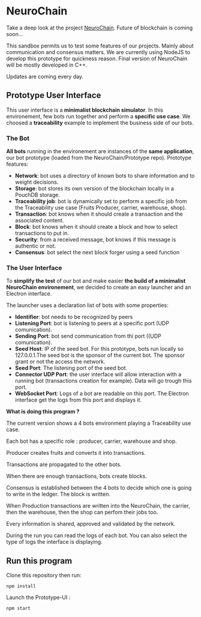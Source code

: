 
# NeuroChain

Take a deep look at the project [NeuroChain](https://www.neurochaintech.io/). Future of blockchain is coming soon...

This sandbox permits us to test some features of our projects. Mainly about communication and consensus matters. We are currently using NodeJS to develop this prototype for quickness reason. Final version of NeuroChain will be mostly developed in C++.

Updates are coming every day.


## Prototype User Interface

This user interface is a **minimalist blockchain simulator**. In this environement, few bots run together and perform a **specific use case**. We choosed a **traceability** example to implement the business side of our bots.


### The Bot
**All bots** running in the environement are instances of the **same application**, our bot prototype (loaded from the NeuroChain/Prototype repo).
Prototype features:
* **Network**: bot uses a directory of known bots to share information and to weight decisions.
* **Storage**: bot stores its own version of the blockchain locally in a PouchDB storage.
* **Traceability job**: bot is dynamically set to perform a specific job from the Traceability use case (Fruits Producer, carrier, warehouse, shop).
* **Transaction**: bot knows when it should create a transaction and the associated content.
* **Block**: bot knows when it should create a block and how to select transactions to put in.
* **Security**: from a received message, bot knows if this message is authentic or not.
* **Consensus**: bot select the next block forger using a seed function


### The User Interface
To **simplify the test** of our bot and make easier **the build of a minimalist NeuroChain environement**, we decided to create an easy launcher and an Electron interface.

The launcher uses a declaration list of bots with some properties:
* **Identifier**: bot needs to be recognized by peers
* **Listening Port**: bot is listening to peers at a specific port (UDP comunication).
* **Sending Port**: bot send communication from thi port ((UDP comunication).
* **Seed Host**: IP of the seed bot. For this prototype, bots run locally so 127.0.0.1.The seed bot is the sponsor of the current bot. The sponsor grant  or not the access the network.
* **Seed Port**: The listening port of the seed bot.
* **Connector UDP Port**: the user interface will allow interaction with a running bot (transactions creation for example). Data will go trough this port.
* **WebSocket Port**: Logs of a bot are readable on this port. The Electron interface get the logs from this port and displays it.

**What is doing this program ?**


The current version shows a 4 bots environment playing a Traceability use case.

Each bot has a specific role : producer, carrier, warehouse and shop.


Producer creates fruits and converts it into transactions.


Transactions are propagated to the other bots.


When there are enough transactions, bots create blocks.


Consensus is established between the 4 bots to decide which one is going to write in the ledger. The block is written.


When Production transactions are written into the NeuroChain, the carrier, then the warehouse, then the shop can perfom their jobs too.


Every information is shared, approved and validated by the network.


During the run you can read the logs of each bot. You can also select the type of logs the interface is displaying.

## Run this program
Clone this repository then run:
```
npm install
```
Launch the Prototype-UI :
```
npm start
```
##
